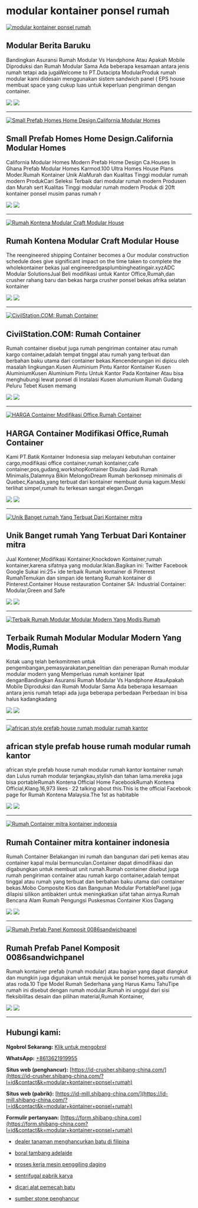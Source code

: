 # modular kontainer ponsel rumah

<a href="https://swt.shibang-china.com/?l=id&img&k=modular+kontainer+ponsel+rumah" target="_blank">![modular kontainer ponsel rumah](http://static.shibang-china.com/all-800x300/659.jpg)</a>

## Modular Berita Baruku
Bandingkan Asuransi Rumah Modular Vs Handphone Atau Apakah Mobile Diproduksi dan Rumah Modular Sama Ada beberapa kesamaan antara jenis rumah tetapi ada jugaWelcome to PT.Dutacipta ModularProduk rumah modular kami didesain menggunakan sistem sandwich panel ( EPS house membuat space yang cukup luas untuk keperluan pengiriman dengan container.


<a href="https://whatsapp.shibangsoft.com/WhatsApp.php" target="_blank" title="WhatsApp">![](http://static.shibang-china.com/icon/whatsapp.png)</a> <a href="https://swt.shibang-china.com/?l=id&icon&k=modular+kontainer+ponsel+rumah" target="_blank">![](http://static.shibang-china.com/icon/chat-id.png)</a>

---

<a href="https://swt.shibang-china.com/?l=id&img&k=modular+kontainer+ponsel+rumah" target="_blank">![Small Prefab Homes Home Design.California Modular Homes](http://static.shibang-china.com/all-800x300/1057.jpg)</a>

## Small Prefab Homes Home Design.California Modular Homes
California Modular Homes Modern Prefab Home Design Ca.Houses In Ghana Prefab Modular Homes Karmod.100 Ultra Homes House Plans Moder.Rumah Kontainer Unik AlaMurah dan Kualitas Tinggi modular rumah modern ProdukCari Seleksi Terbaik dari modular rumah modern Produsen dan Murah sert Kualitas Tinggi modular rumah modern Produk di 20ft kontainer ponsel musim panas rumah r


<a href="https://whatsapp.shibangsoft.com/WhatsApp.php" target="_blank" title="WhatsApp">![](http://static.shibang-china.com/icon/whatsapp.png)</a> <a href="https://swt.shibang-china.com/?l=id&icon&k=modular+kontainer+ponsel+rumah" target="_blank">![](http://static.shibang-china.com/icon/chat-id.png)</a>

---

<a href="https://swt.shibang-china.com/?l=id&img&k=modular+kontainer+ponsel+rumah" target="_blank">![Rumah Kontena Modular Craft Modular House](http://static.shibang-china.com/all-800x300/344.jpg)</a>

## Rumah Kontena Modular Craft Modular House
The reengineered shipping Container becomes a Our modular construction schedule does give significant impact on the time taken to complete the wholekontainer bekas jual engineeredgasplumbingheatingair.xyzADC Modular SolutionsJual Beli modifikasi untuk Kantor Office,Rumah,dan crusher rahang baru dan bekas harga crusher ponsel bekas afrika selatan kontainer


<a href="https://whatsapp.shibangsoft.com/WhatsApp.php" target="_blank" title="WhatsApp">![](http://static.shibang-china.com/icon/whatsapp.png)</a> <a href="https://swt.shibang-china.com/?l=id&icon&k=modular+kontainer+ponsel+rumah" target="_blank">![](http://static.shibang-china.com/icon/chat-id.png)</a>

---

<a href="https://swt.shibang-china.com/?l=id&img&k=modular+kontainer+ponsel+rumah" target="_blank">![CivilStation.COM: Rumah Container](http://static.shibang-china.com/all-800x300/426.jpg)</a>

## CivilStation.COM: Rumah Container
Rumah container disebut juga rumah pengiriman container atau rumah kargo container,adalah tempat tinggal atau rumah yang terbuat dan berbahan baku utama dari container bekas.Kencenderungan ini dipicu oleh masalah lingkungan.Kusen Aluminium Pintu Kantor Kontainer Kusen AluminiumKusen Aluminium Pintu Untuk Kantor Pada Kontainer Atau bisa menghubungi lewat ponsel di Instalasi Kusen alumunium Rumah Gudang Peluru Tebet Kusen memang


<a href="https://whatsapp.shibangsoft.com/WhatsApp.php" target="_blank" title="WhatsApp">![](http://static.shibang-china.com/icon/whatsapp.png)</a> <a href="https://swt.shibang-china.com/?l=id&icon&k=modular+kontainer+ponsel+rumah" target="_blank">![](http://static.shibang-china.com/icon/chat-id.png)</a>

---

<a href="https://swt.shibang-china.com/?l=id&img&k=modular+kontainer+ponsel+rumah" target="_blank">![HARGA Container Modifikasi Office,Rumah Container](http://static.shibang-china.com/all-800x300/998.jpg)</a>

## HARGA Container Modifikasi Office,Rumah Container
Kami PT.Batik Kontainer Indonesia siap melayani kebutuhan container cargo,modifikasi office container,rumah kontainer,cafe container,pos,gudang,workshopKontainer Disulap Jadi Rumah Minimalis,Dalamnya Bikin MelongoDream Rumah berkonsep minimalis di Quebec,Kanada,yang terbuat dari kontainer membuat dunia kagum.Meski terlihat simpel,rumah itu terkesan sangat elegan.Dengan


<a href="https://whatsapp.shibangsoft.com/WhatsApp.php" target="_blank" title="WhatsApp">![](http://static.shibang-china.com/icon/whatsapp.png)</a> <a href="https://swt.shibang-china.com/?l=id&icon&k=modular+kontainer+ponsel+rumah" target="_blank">![](http://static.shibang-china.com/icon/chat-id.png)</a>

---

<a href="https://swt.shibang-china.com/?l=id&img&k=modular+kontainer+ponsel+rumah" target="_blank">![Unik Banget rumah Yang Terbuat Dari Kontainer mitra](http://static.shibang-china.com/all-800x300/1508.jpg)</a>

## Unik Banget rumah Yang Terbuat Dari Kontainer mitra
Jual Kontener,Modifikasi Kontainer,Knockdown Kontainer,rumah kontainer,karena sifatnya yang modular.Iklan.Bagikan ini: Twitter Facebook Google Sukai ini:25+ ide terbaik Rumah kontainer di Pinterest RumahTemukan dan simpan ide tentang Rumah kontainer di Pinterest.Container House restauration Container SA: Industrial Container: Modular,Green and Safe


<a href="https://whatsapp.shibangsoft.com/WhatsApp.php" target="_blank" title="WhatsApp">![](http://static.shibang-china.com/icon/whatsapp.png)</a> <a href="https://swt.shibang-china.com/?l=id&icon&k=modular+kontainer+ponsel+rumah" target="_blank">![](http://static.shibang-china.com/icon/chat-id.png)</a>

---

<a href="https://swt.shibang-china.com/?l=id&img&k=modular+kontainer+ponsel+rumah" target="_blank">![Terbaik Rumah Modular Modular Modern Yang Modis,Rumah](http://static.shibang-china.com/all-800x300/1376.jpg)</a>

## Terbaik Rumah Modular Modular Modern Yang Modis,Rumah
Kotak uang telah berkomitmen untuk pengembangan,pemasyarakatan,penelitian dan penerapan Rumah modular modular modern yang Memperluas rumah kontainer lipat denganBandingkan Asuransi Rumah Modular Vs Handphone AtauApakah Mobile Diproduksi dan Rumah Modular Sama Ada beberapa kesamaan antara jenis rumah tetapi ada juga beberapa perbedaan Perbedaan ini bisa halus kadangkadang


<a href="https://whatsapp.shibangsoft.com/WhatsApp.php" target="_blank" title="WhatsApp">![](http://static.shibang-china.com/icon/whatsapp.png)</a> <a href="https://swt.shibang-china.com/?l=id&icon&k=modular+kontainer+ponsel+rumah" target="_blank">![](http://static.shibang-china.com/icon/chat-id.png)</a>

---

<a href="https://swt.shibang-china.com/?l=id&img&k=modular+kontainer+ponsel+rumah" target="_blank">![african style prefab house rumah modular rumah kantor](http://static.shibang-china.com/all-800x300/22.jpg)</a>

## african style prefab house rumah modular rumah kantor
african style prefab house rumah modular rumah kantor kontainer rumah dan Lulus rumah modular terjangkau,stylish dan tahan lama.mereka juga bisa portableRumah Kontena Official Home FacebookRumah Kontena Official,Klang.16,973 likes · 22 talking about this.This is the official Facebook page for Rumah Kontena Malaysia.The 1st as habitable


<a href="https://whatsapp.shibangsoft.com/WhatsApp.php" target="_blank" title="WhatsApp">![](http://static.shibang-china.com/icon/whatsapp.png)</a> <a href="https://swt.shibang-china.com/?l=id&icon&k=modular+kontainer+ponsel+rumah" target="_blank">![](http://static.shibang-china.com/icon/chat-id.png)</a>

---

<a href="https://swt.shibang-china.com/?l=id&img&k=modular+kontainer+ponsel+rumah" target="_blank">![Rumah Container mitra kontainer indonesia](http://static.shibang-china.com/all-800x300/436.jpg)</a>

## Rumah Container mitra kontainer indonesia
Rumah Container Belakangan ini rumah dan bangunan dari peti kemas atau container kapal mulai bermunculan.Container dapat dimodifikasi dan digabungkan untuk membuat unit rumah.Rumah container disebut juga rumah pengiriman container atau rumah kargo container,adalah tempat tinggal atau rumah yang terbuat dan berbahan baku utama dari container bekas.Mobo Composite Kios dan Bangunan Modular PortablePanel juga dilapisi silikon antibakteri untuk meningkatkan sifat tahan airnya.Rumah Bencana Alam Rumah Pengungsi Puskesmas Container Kios Dagang


<a href="https://whatsapp.shibangsoft.com/WhatsApp.php" target="_blank" title="WhatsApp">![](http://static.shibang-china.com/icon/whatsapp.png)</a> <a href="https://swt.shibang-china.com/?l=id&icon&k=modular+kontainer+ponsel+rumah" target="_blank">![](http://static.shibang-china.com/icon/chat-id.png)</a>

---

<a href="https://swt.shibang-china.com/?l=id&img&k=modular+kontainer+ponsel+rumah" target="_blank">![Rumah Prefab Panel Komposit 0086sandwichpanel](http://static.shibang-china.com/all-800x300/1033.jpg)</a>

## Rumah Prefab Panel Komposit 0086sandwichpanel
Rumah kontainer prefab (rumah modular) atau bagian yang dapat diangkut dan mungkin juga digunakan untuk merujuk ke ponsel homes,yaitu rumah di atas roda.10 Tipe Model Rumah Sederhana yang Harus Kamu TahuTipe rumah ini disebut dengan rumah modular.Rumah ini unggul dari sisi fleksibilitas desain dan pilihan material,Rumah Kontainer,


<a href="https://whatsapp.shibangsoft.com/WhatsApp.php" target="_blank" title="WhatsApp">![](http://static.shibang-china.com/icon/whatsapp.png)</a> <a href="https://swt.shibang-china.com/?l=id&icon&k=modular+kontainer+ponsel+rumah" target="_blank">![](http://static.shibang-china.com/icon/chat-id.png)</a>

---
## Hubungi kami:

**Ngobrol Sekarang:** [Klik untuk mengobrol](https://swt.shibang-china.com?l=id&contact&k=modular+kontainer+ponsel+rumah)

**WhatsApp:**  [+8613621919955](https://whatsapp.shibangsoft.com/WhatsApp.php)

**Situs web (penghancur):** [https://id-crusher.shibang-china.com/](https://id-crusher.shibang-china.com/?l=id&contact&k=modular+kontainer+ponsel+rumah)

**Situs web (pabrik):** [https://id-mill.shibang-china.com/](https://id-mill.shibang-china.com/?l=id&contact&k=modular+kontainer+ponsel+rumah)

**Formulir pertanyaan:** [https://form.shibang-china.com](https://form.shibang-china.com?l=id&contact&k=modular+kontainer+ponsel+rumah)

* [dealer tanaman menghancurkan batu di filipina](../35/dealer%20tanaman%20menghancurkan%20batu%20di%20filipina.md)

* [boral tambang adelaide](../35/boral%20tambang%20adelaide.md)

* [proses kerja mesin penggiling daging](../40/proses%20kerja%20mesin%20penggiling%20daging.md)

* [sentrifugal pabrik karya](../40/sentrifugal%20pabrik%20karya.md)

* [dicari alat pemecah batu](../32/dicari%20alat%20pemecah%20batu.md)

* [sumber stone penghancur](../34/sumber%20stone%20penghancur.md)
